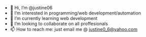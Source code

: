 - 👋 Hi, I’m @justine06
- 👀 I’m interested in programming/web development/automation
- 🌱 I’m currently learning web development
- 💞️ I’m looking to collaborate on all proffesionals
- 📫 How to reach me: just email me @ justine0_6@yahoo.com

<!---
justine06/justine06 is a ✨ special ✨ repository because its `README.md` (this file) appears on your GitHub profile.
You can click the Preview link to take a look at your changes.
--->
